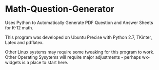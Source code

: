 Math-Question-Generator
=======================

Uses Python to Automatically Generate PDF Question and Answer Sheets for K-12 math.

This program was developed on Ubuntu Precise with Python 2.7, TKinter, Latex and pdflatex.

Other Linux systems may require some tweaking for this program to work. 
Other Operating Sysytems will require major adjustments - perhaps wx-widgets is a place to start here.


